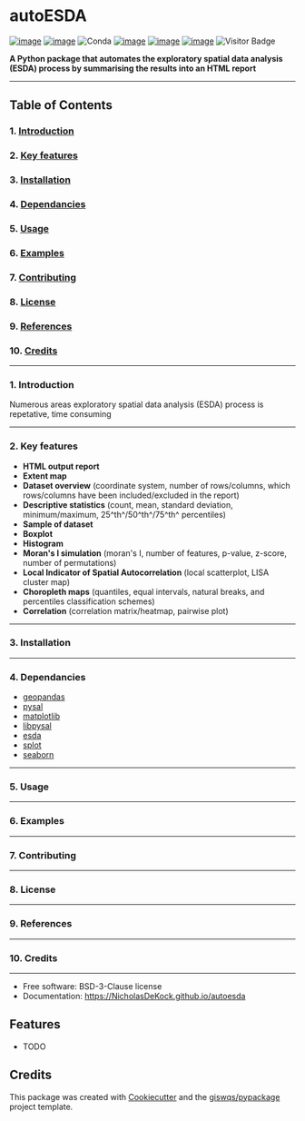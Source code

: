 # autoESDA


[![image](https://img.shields.io/pypi/v/autoesda.svg)](https://pypi.python.org/pypi/autoesda)
[![image](https://img.shields.io/conda/vn/conda-forge/autoesda.svg)](https://anaconda.org/conda-forge/autoesda)
![Conda](https://img.shields.io/conda/dn/conda-forge/autoesda)
[![image](https://github.com/NicholasDeKock/autoesda/workflows/docs/badge.svg)](https://nicholasdekock.github.io/autoesda/)
[![image](https://github.com/NicholasDeKock/autoesda/workflows/build/badge.svg)](https://github.com/giswqs/autoesda/actions?query=workflow%3Abuild)
[![image](https://img.shields.io/pypi/l/autoesda?color=yellow&label=Licence&logo=BSD-3-Clause)](https://opensource.org/licenses/BSD-3-Clause)
![Visitor Badge](https://visitor-badge.laobi.icu/badge?page_id=NicholasDeKock.autoesda)

**A Python package that automates the exploratory spatial data analysis (ESDA) process by summarising the results into an HTML report**
___
## Table of Contents
### 1. [Introduction](https://github.com/NicholasDeKock/autoesda#Introduction)
### 2. [Key features](https://github.com/NicholasDeKock/autoesda#Keyfeatures)
### 3. [Installation](https://github.com/NicholasDeKock/autoesda#Installation)
### 4. [Dependancies](https://github.com/NicholasDeKock/autoesda#Dependancies)
### 5. [Usage](https://github.com/NicholasDeKock/autoesda#Usage)
### 6. [Examples](https://github.com/NicholasDeKock/autoesda#Examples)
### 7. [Contributing](https://github.com/NicholasDeKock/autoesda#Contributing)
### 8. [License](https://github.com/NicholasDeKock/autoesda#License)
### 9. [References](https://github.com/NicholasDeKock/autoesda#References)
### 10. [Credits](https://github.com/NicholasDeKock/autoesda#Credits)
___
### 1. Introduction
Numerous areas exploratory spatial data analysis (ESDA) process is repetative, time consuming
___
### 2. Key features
- **HTML output report**
- **Extent map**
- **Dataset overview** (coordinate system, number of rows/columns, which rows/columns have been included/excluded in the report)
- **Descriptive statistics** (count, mean, standard deviation, minimum/maximum, 25^th^/50^th^/75^th^ percentiles)
- **Sample of dataset**
- **Boxplot**
- **Histogram**
- **Moran's I simulation** (moran's I, number of features, p-value, z-score, number of permutations)
- **Local Indicator of Spatial Autocorrelation** (local scatterplot, LISA cluster map)
- **Choropleth maps** (quantiles, equal intervals, natural breaks, and percentiles classification schemes)
- **Correlation** (correlation matrix/heatmap, pairwise plot)
___
### 3. Installation
___
### 4. Dependancies
- [geopandas](https://github.com/geopandas/geopandas)
- [pysal](https://github.com/pysal/pysal)
- [matplotlib](https://github.com/matplotlib/matplotlib)
- [libpysal](https://github.com/pysal/libpysal)
- [esda](https://github.com/pysal/esda)
- [splot](https://github.com/pysal/splot)
- [seaborn](https://github.com/mwaskom/seaborn)
___
### 5. Usage
___
### 6. Examples
___
### 7. Contributing
___
### 8. License
___
### 9. References
___
### 10. Credits
___


















-   Free software: BSD-3-Clause license
-   Documentation: https://NicholasDeKock.github.io/autoesda
    

## Features

-   TODO

## Credits

This package was created with [Cookiecutter](https://github.com/cookiecutter/cookiecutter) and the [giswqs/pypackage](https://github.com/giswqs/pypackage) project template.
